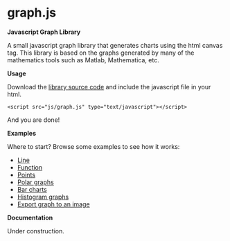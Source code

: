 graph.js
=====

**Javascript Graph Library**

A small javascript graph library that generates charts using the html canvas tag. This library is based on the graphs generated by many of the mathematics tools such as Matlab, Mathematica, etc.

**Usage**

Download the [library source code](https://github.com/dhuertas/graph.js/tarball/master) and include the javascript file in your html.

```
<script src="js/graph.js" type="text/javascript"></script>
```

And you are done!

**Examples**

Where to start? Browse some examples to see how it works:
- [Line](http://htmlpreview.github.com/?https://github.com/dhuertas/graph.js/blob/master/examples/line.html)
- [Function](http://htmlpreview.github.com/?https://github.com/dhuertas/graph.js/blob/master/examples/function.html)
- [Points](http://htmlpreview.github.com/?https://github.com/dhuertas/graph.js/blob/master/examples/points.html)
- [Polar graphs](http://htmlpreview.github.com/?https://github.com/dhuertas/graph.js/blob/master/examples/polar.html)
- [Bar charts](http://htmlpreview.github.com/?https://github.com/dhuertas/graph.js/blob/master/examples/bars.html)
- [Histogram graphs](http://htmlpreview.github.com/?https://github.com/dhuertas/graph.js/blob/master/examples/histogram.html)
- [Export graph to an image](http://htmlpreview.github.com/?https://github.com/dhuertas/graph.js/blob/master/examples/image.html)

**Documentation**

Under construction.